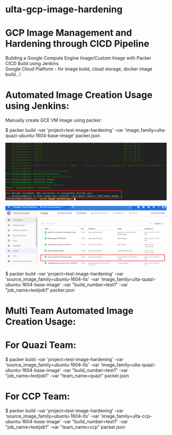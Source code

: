 # ulta-gcp-image-hardening
# GCP Image Management and Hardening through CICD Pipeline


Building a Google Compute Engine Image/Custom Image with Packer 
<br>
CICD Build using Jenkins <br>
Google Cloud Platform - for image build, cloud storage, docker image build...! <br>

# Automated Image Creation Usage using Jenkins:

Manually create GCE VM image using packer:

$ packer build -var 'project=test-image-hardening' -var 'image_family=ulta-quazi-ubuntu-1604-base-image' packer.json

![alt text](https://github.com/sahanasj/ulta-gcp-image-hardening/blob/master/screenshots/packer-base-file.PNG)

![alt text](https://github.com/sahanasj/ulta-gcp-image-hardening/blob/master/screenshots/GCP-images-list-1.PNG)

$ packer build -var 'project=test-image-hardening' -var 'source_image_family=ubuntu-1604-lts' -var 'image_family=ulta-quazi-ubuntu-1604-base-image' -var "build_number=test1" -var "job_name=testjob1" packer.json


# Multi Team Automated Image Creation Usage:

# For Quazi Team:
$ packer build -var 'project=test-image-hardening' -var 'source_image_family=ubuntu-1604-lts' -var 'image_family=ulta-quazi-ubuntu-1604-base-image' -var "build_number=test1" -var "job_name=testjob1" -var "team_name=quazi" packer.json

# For CCP Team:
$ packer build -var 'project=test-image-hardening' -var 'source_image_family=ubuntu-1604-lts' -var 'image_family=ulta-ccp-ubuntu-1604-base-image' -var "build_number=test1" -var "job_name=testjob1" -var "team_name=ccp" packer.json

